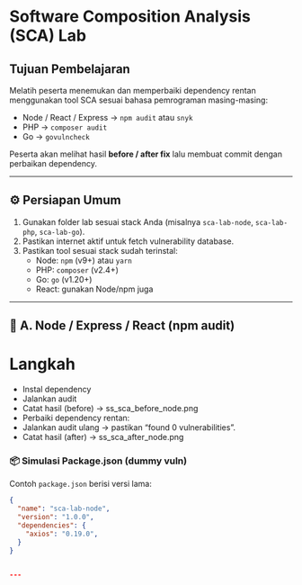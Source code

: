 # Software Composition Analysis (SCA) Lab

## Tujuan Pembelajaran
Melatih peserta menemukan dan memperbaiki dependency rentan menggunakan tool SCA sesuai bahasa pemrograman masing-masing:
- Node / React / Express → `npm audit` atau `snyk`
- PHP → `composer audit`
- Go → `govulncheck`

Peserta akan melihat hasil **before / after fix** lalu membuat commit dengan perbaikan dependency.

---

## ⚙️ Persiapan Umum
1. Gunakan folder lab sesuai stack Anda (misalnya `sca-lab-node`, `sca-lab-php`, `sca-lab-go`).
2. Pastikan internet aktif untuk fetch vulnerability database.
3. Pastikan tool sesuai stack sudah terinstal:
   - Node: `npm` (v9+) atau `yarn`
   - PHP: `composer` (v2.4+)
   - Go: `go` (v1.20+)
   - React: gunakan Node/npm juga

---

## 🧰 A. Node / Express / React (npm audit)
# Langkah
  - Instal dependency
  - Jalankan audit
  - Catat hasil (before) → ss_sca_before_node.png
  - Perbaiki dependency rentan:
  - Jalankan audit ulang → pastikan “found 0 vulnerabilities”.
  - Catat hasil (after) → ss_sca_after_node.png

### 📦 Simulasi Package.json (dummy vuln)
Contoh `package.json` berisi versi lama:
```json
{
  "name": "sca-lab-node",
  "version": "1.0.0",
  "dependencies": {
    "axios": "0.19.0",
  }
}


---

